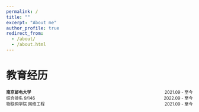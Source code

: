 ```yaml
---
permalink: /
title: ""
excerpt: "About me"
author_profile: true
redirect_from:
  - /about/
  - /about.html
---
```


# 教育经历

<div style="display: flex; justify-content: space-between;">
    <span style="font-weight: bold;font-size: 0.8em;">南京邮电大学</span>
    <span style="font-size: 0.8em;">2021.09 - 至今</span>
</div>


<div style="display: flex; justify-content: space-between;">
    <span style="font-size: 0.8em;">综合排名 9/146</span>
    <span style="font-size: 0.8em;">2022.09 - 至今</span>
</div>

<div style="display: flex; justify-content: space-between;">
    <span style="font-size: 0.8em;">物联网学院 网络工程</span>
    <span style="font-size: 0.8em;">2021.09 - 至今</span>
</div>

